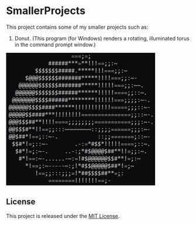 # SmallerProjects

This project contains some of my smaller projects such as:

1. Donut. (This program (for Windows) renders a rotating, illuminated torus in the command prompt window.)

![Donut](res/Donut.png)

## License

This project is released under the [MIT License](LICENSE).